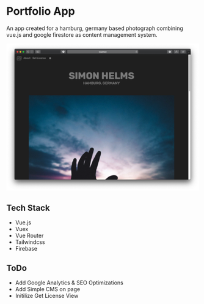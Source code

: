 # Portfolio App
An app created for a hamburg, germany based photograph combining vue.js and google firestore as content management system.

![Screenshot](screenshot.png)

## Tech Stack
- Vue.js
- Vuex
- Vue Router
- Tailwindcss
- Firebase

## ToDo
- Add Google Analytics & SEO Optimizations
- Add Simple CMS on page
- Initilize Get License View